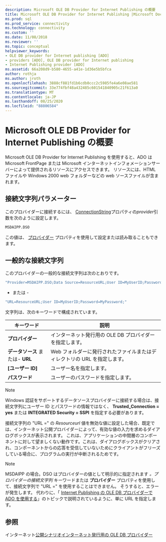 ```yaml
---
description: Microsoft OLE DB Provider for Internet Publishing の概要
title: Microsoft OLE DB Provider for Internet Publishing |Microsoft Docs
ms.prod: sql
ms.prod_service: connectivity
ms.technology: connectivity
ms.custom: ''
ms.date: 11/08/2018
ms.reviewer: ''
ms.topic: conceptual
helpviewer_keywords:
- OLE DB provider for Internet publishing [ADO]
- providers [ADO], OLE DB provider for Internet publishing
- Internet Publishing provider [ADO]
ms.assetid: 66a208d9-b580-4655-a41e-1d36e5b5bfca
author: rothja
ms.author: jroth
ms.openlocfilehash: 3888cf881fd1b6cdb0ccc2c5985fe4a6e08ae581
ms.sourcegitcommit: 33e774fbf48a432485c601541840905c21f613a0
ms.translationtype: MT
ms.contentlocale: ja-JP
ms.lasthandoff: 08/25/2020
ms.locfileid: "88806584"
---
```

# <a name="microsoft-ole-db-provider-for-internet-publishing-overview"></a>Microsoft OLE DB Provider for Internet Publishing の概要
Microsoft OLE DB Provider for Internet Publishing を使用すると、ADO は Microsoft FrontPage または Microsoft インターネットインフォメーションサーバーによって提供されるリソースにアクセスできます。 リソースには、HTML ファイルや Windows 2000 web フォルダーなどの web ソースファイルが含まれます。

## <a name="connection-string-parameters"></a>接続文字列パラメーター
 このプロバイダーに接続するには、 [ConnectionString](../../reference/ado-api/connectionstring-property-ado.md)プロパティの*provider*引数を次のように設定します。

```vb
MSDAIPP.DSO
```

 この値は、 [プロバイダー](../../reference/ado-api/provider-property-ado.md) プロパティを使用して設定または読み取ることもできます。

## <a name="typical-connection-string"></a>一般的な接続文字列
 このプロバイダーの一般的な接続文字列は次のとおりです。

```vb
"Provider=MSDAIPP.DSO;Data Source=ResourceURL;User ID=MyUserID;Password=MyPassword;"
```

 - または -

```vb
"URL=ResourceURL;User ID=MyUserID;Password=MyPassword;"
```

 文字列は、次のキーワードで構成されています。

|キーワード|説明|
|-------------|-----------------|
|**プロバイダー**|インターネット発行用の OLE DB プロバイダーを指定します。|
|**データソース** または- **URL**|Web フォルダーに発行されたファイルまたはディレクトリの URL を指定します。|
|**[ユーザー ID]**|ユーザー名を指定します。|
|**パスワード**|ユーザーのパスワードを指定します。|

> [!NOTE]
>  Windows 認証をサポートするデータソースプロバイダーに接続する場合は、接続文字列にユーザー ID とパスワードの情報ではなく、 **Trusted_Connection = yes** または **INTEGRATED Security = SSPI** を指定する必要があります。

 接続文字列の "URL =" の *Resourceurl* 値を無効な値に設定した場合、既定では、インターネット公開プロバイダーによって、有効な値の入力を求めるダイアログボックスが表示されます。 これは、アプリケーションの中間層のコンポーネントに対して望ましくない動作です。これは、ダイアログボックスがクリアされ、コンポーネントからの応答を受信していないためにクライアントがフリーズしている場合に、プログラムの実行が中断されるためです。

> [!NOTE]
>  MSDAIPP の場合。DSO はプロバイダーの値として明示的に指定されます *。プロバイダーの接続文字列* キーワードまたは **プロバイダー** プロパティを使用して、接続文字列で "URL =" を使用することはできません。 そうすると、エラーが発生します。 代わりに、「 [Internet Publishing の OLE DB プロバイダーで ADO を使用する](../data/the-ole-db-provider-for-internet-publishing.md)」のトピックで説明されているように、単に URL を指定します。

## <a name="see-also"></a>参照
 インターネット[公開シナリオ](../data/internet-publishing-scenario.md)[インターネット発行用の OLE DB プロバイダー](../data/the-ole-db-provider-for-internet-publishing.md)